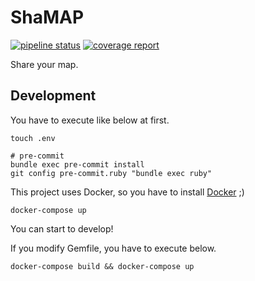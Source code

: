 # ShaMAP

[![pipeline status](https://gitlab.com/shamap/shamap-rails-api/badges/master/pipeline.svg)](https://gitlab.com/shamap/shamap-rails-api/commits/master)
[![coverage report](https://gitlab.com/shamap/shamap-rails-api/badges/master/coverage.svg)](https://shamap.gitlab.io/shamap-rails-api/coverage/)

Share your map.

## Development
You have to execute like below at first.
```shell
touch .env

# pre-commit
bundle exec pre-commit install
git config pre-commit.ruby "bundle exec ruby"
```

This project uses Docker, so you have to install [Docker](https://www.docker.com) ;)

```shell
docker-compose up
```
You can start to develop!


If you modify Gemfile, you have to execute below.
```shell
docker-compose build && docker-compose up
```
